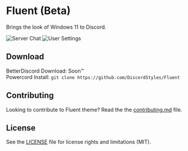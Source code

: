 # Fluent (Beta)

Brings the look of Windows 11 to Discord.

![Server Chat](https://i.imgur.com/JhCH4HR.png)
![User Settings](https://i.imgur.com/3uL8y2m.png)

## Download

BetterDiscord Download: Soon™  
Powercord Install: `git clone https://github.com/DiscordStyles/Fluent`

## Contributing

Looking to contribute to Fluent theme? Read the the [contributing.md](https://github.com/DiscordStyles/Fluent/blob/main/CONTRIBUTING.md) file.

## License

See the [LICENSE](https://github.com/DiscordStyles/Fluent/blob/main/LICENSE.md) file for license rights and limitations (MIT).
